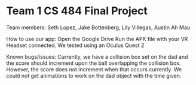 # Team 1 CS 484 Final Project
Team members: Seth Lopez, Jake Bottenberg, Lily Villegas, Austin Ah Mau

How to use our app:
Open the Google Drive
Run the APK file with your VR Headset connected. We tested using an Oculus Quest 2

Known bugs/issues:
Currently, we have a collision box set on the dad and the score should increment upon the ball overlapping the collision box.
However, the score does not increment when that occurs currently.
We could not get animations to work on the dad object with the time given.
